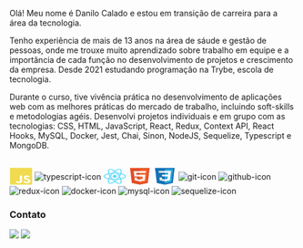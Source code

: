 Olá! Meu nome é Danilo Calado e estou em transição de carreira para a área da tecnologia.

Tenho experiência de mais de 13 anos na área de sáude e gestão de pessoas, onde me trouxe muito aprendizado sobre trabalho em equipe e a importância de cada função no desenvolvimento de projetos e crescimento da empresa.
Desde 2021 estudando programação na Trybe, escola de tecnologia.

Durante o curso, tive vivência prática no desenvolvimento de aplicações web com as melhores práticas do mercado de trabalho, incluindo soft-skills e metodologias agéis. Desenvolvi projetos individuais e em grupo com as tecnologias: CSS, HTML, JavaScript, React, Redux, Context API, React Hooks, MySQL, Docker, Jest, Chai, Sinon, NodeJS, Sequelize, Typescript e MongoDB. 

<div style="display: inline_block"><br>
  <img align="center" alt="js-icon" height="30" width="40" src="https://raw.githubusercontent.com/devicons/devicon/master/icons/javascript/javascript-plain.svg">
  <img align="center" alt="typescript-icon" height="30" width="40" src="https://cdn.jsdelivr.net/gh/devicons/devicon/icons/typescript/typescript-plain.svg">
  <img align="center" alt="react-icon" height="30" width="40" src="https://raw.githubusercontent.com/devicons/devicon/master/icons/react/react-original.svg">
  <img align="center" alt="HTML-icon" height="30" width="40" src="https://raw.githubusercontent.com/devicons/devicon/master/icons/html5/html5-original.svg">
  <img align="center" alt="CSS-icon" height="30" width="40" src="https://raw.githubusercontent.com/devicons/devicon/master/icons/css3/css3-original.svg">
  <img align="center" alt="git-icon" height="30" width="40" src="https://cdn.jsdelivr.net/gh/devicons/devicon/icons/git/git-original.svg">
  <img align="center" alt="github-icon" height="30" width="40" src="https://cdn.jsdelivr.net/gh/devicons/devicon/icons/github/github-original.svg">
  <img align="center" alt="redux-icon" height="30" width="40" src="https://cdn.jsdelivr.net/gh/devicons/devicon/icons/redux/redux-original.svg" />
  <img align="center" alt="docker-icon" height="30" width="40" src="https://cdn.jsdelivr.net/gh/devicons/devicon/icons/docker/docker-original.svg" />
  <img align="center" alt="mysql-icon" height="30" width="40" src="https://cdn.jsdelivr.net/gh/devicons/devicon/icons/mysql/mysql-original.svg" />
  <img align="center" alt="sequelize-icon" height="30" width="40" src="https://cdn.jsdelivr.net/gh/devicons/devicon/icons/sequelize/sequelize-original.svg" />
</div>

### Contato

  <a href = "mailto:danilobileu@gmail.com"><img src="https://img.shields.io/badge/-Gmail-%23333?style=for-the-badge&logo=gmail&logoColor=white" target="_blank"></a>
  <a href="https://www.linkedin.com/in/danilocalado/" target="_blank"><img src="https://img.shields.io/badge/-LinkedIn-%230077B5?style=for-the-badge&logo=linkedin&logoColor=white" target="_blank"></a> 
</div> 
